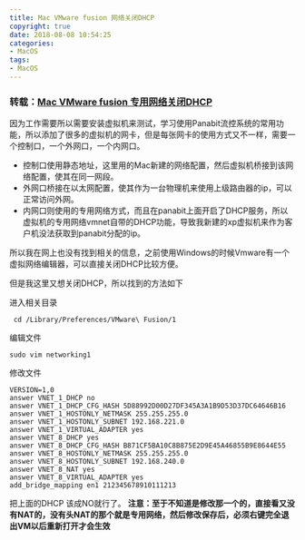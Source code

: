 ```yaml
---
title: Mac VMware fusion 网络关闭DHCP
copyright: true
date: 2018-08-08 10:54:25
categories:
- MacOS
tags:
- MacOS
---
```


### 转载：[Mac VMware fusion 专用网络关闭DHCP](https://blog.csdn.net/miiser/article/details/44419759)

因为工作需要所以需要安装虚拟机来测试，学习使用Panabit流控系统的常用功能，所以添加了很多的虚拟机的网卡，但是每张网卡的使用方式又不一样，需要一个控制口，一个外网口，一个内网口。

<!--more-->

- 控制口使用静态地址，这里用的Mac新建的网络配置，然后虚拟机桥接到该网络配置，使其在同一网段。
- 外网口桥接在以太网配置，使其作为一台物理机来使用上级路由器的ip，可以正常访问外网。
- 内网口则使用的专用网络方式，而且在panabit上面开启了DHCP服务，所以虚拟机的专用网络vmnet自带的DHCP功能，导致我新建的xp虚拟机来作为客户机没法获取到panabit分配的ip。

所以我在网上也没有找到相关的信息，之前使用Windows的时候Vmware有一个虚拟网络编辑器，可以直接关闭DHCP比较方便。

但是我这里又想关闭DHCP，所以找到的方法如下

进入相关目录

```
 cd /Library/Preferences/VMware\ Fusion/1
```

编辑文件

```
sudo vim networking1
```

修改文件

```
VERSION=1,0
answer VNET_1_DHCP no
answer VNET_1_DHCP_CFG_HASH 5D88992D00D27DF345A3A1B9D53D37DC64646B16
answer VNET_1_HOSTONLY_NETMASK 255.255.255.0
answer VNET_1_HOSTONLY_SUBNET 192.168.221.0
answer VNET_1_VIRTUAL_ADAPTER yes
answer VNET_8_DHCP yes
answer VNET_8_DHCP_CFG_HASH B871CF5BA10C8B875E2D9E45A46855B9E8644E55
answer VNET_8_HOSTONLY_NETMASK 255.255.255.0
answer VNET_8_HOSTONLY_SUBNET 192.168.240.0
answer VNET_8_NAT yes
answer VNET_8_VIRTUAL_ADAPTER yes
add_bridge_mapping en1 212345678910111213
```

把上面的DHCP 该成NO就行了。 
**注意：至于不知道是修改那一个的，直接看又没有NAT的，没有头NAT的那个就是专用网络，然后修改保存后，必须右键完全退出VM以后重新打开才会生效**
